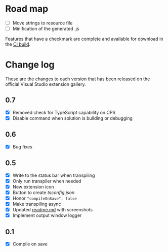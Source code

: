 # Road map

- [ ] Move strings to resource file
- [ ] Minification of the generated .js

Features that have a checkmark are complete and available for
download in the
[CI build](http://vsixgallery.com/extension/d6330ef4-ab82-4ab1-9828-4e43639e7521/).

# Change log

These are the changes to each version that has been released
on the official Visual Studio extension gallery.

## 0.7

- [x] Removed check for TypeScript capability on CPS
- [x] Disable command when solution is building or debugging

## 0.6

- [x] Bug fixes

## 0.5

- [x] Write to the status bar when transpiling
- [x] Only run transpiler when needed
- [x] New extension icon
- [x] Button to create *tsconfig.json*
- [x] Honor `"compileOnSave": false`
- [x] Make transpiling async
- [x] Updated [readme.md](README.md) with screenshots
- [x] Implement output window logger

## 0.1

- [x] Compile on save